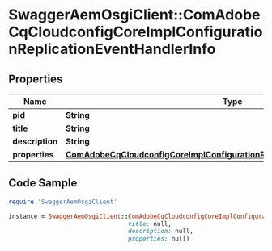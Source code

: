 # SwaggerAemOsgiClient::ComAdobeCqCloudconfigCoreImplConfigurationReplicationEventHandlerInfo

## Properties

Name | Type | Description | Notes
------------ | ------------- | ------------- | -------------
**pid** | **String** |  | [optional] 
**title** | **String** |  | [optional] 
**description** | **String** |  | [optional] 
**properties** | [**ComAdobeCqCloudconfigCoreImplConfigurationReplicationEventHandlerProperties**](ComAdobeCqCloudconfigCoreImplConfigurationReplicationEventHandlerProperties.md) |  | [optional] 

## Code Sample

```ruby
require 'SwaggerAemOsgiClient'

instance = SwaggerAemOsgiClient::ComAdobeCqCloudconfigCoreImplConfigurationReplicationEventHandlerInfo.new(pid: null,
                                 title: null,
                                 description: null,
                                 properties: null)
```


